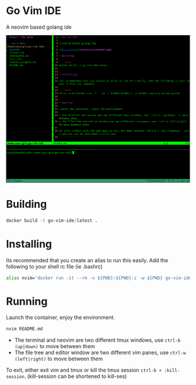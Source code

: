 # Go Vim IDE

A neovim based golang ide

![Screenshot](assets/screenshot.png)

# Building

``` bash
docker build -t go-vim-ide:latest .
```

# Installing

Its recommended that you create an alias to run this easily. Add the following to your shell rc file (ie .bashrc)

``` bash
alias nvim='docker run -it --rm -v ${PWD}:${PWD}:z -w ${PWD} go-vim-ide:latest'
```

# Running

Launch the container, enjoy the environment.

``` bash
nvim README.md
```

* The terminal and neovim are two different tmux windows, use `ctrl-b (up|down)` to move between them
* The file tree and editor window are two different vim panes, use `ctrl-w (left|right)` to move between them

To exit, either exit vim and tmux or kill the tmux session `ctrl-b + :kill-session`. (kill-session can be shortened to kill-ses)

